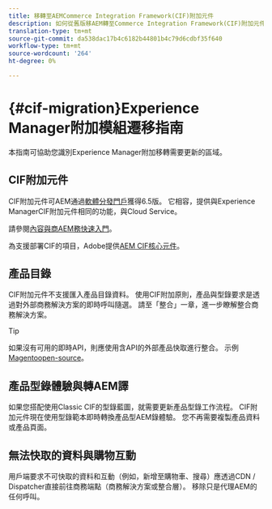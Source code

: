 ```yaml
---
title: 移轉至AEMCommerce Integration Framework(CIF)附加元件
description: 如何從舊版移AEM轉至Commerce Integration Framework(CIF)附加元件
translation-type: tm+mt
source-git-commit: da538dac17b4c6182b44801b4c79d6cdbf35f640
workflow-type: tm+mt
source-wordcount: '264'
ht-degree: 0%

---
```


# {#cif-migration}Experience Manager附加模組遷移指南

本指南可協助您識別Experience Manager附加移轉需要更新的區域。

## CIF附加元件

CIF附加元件可AEM通過[軟體分發門戶](https://experience.adobe.com/#/downloads/content/software-distribution/en/aem.html)獲得6.5版。 它相容，提供與Experience ManagerCIF附加元件相同的功能，與Cloud Service。

請參閱[內容與商AEM務快速入門](getting-started.md)。

為支援部署CIF的項目，Adobe提供[AEM CIF核心元件](https://github.com/adobe/aem-core-cif-components)。

## 產品目錄

CIF附加元件不支援匯入產品目錄資料。 使用CIF附加原則，產品與型錄要求是透過對外部商務解決方案的即時呼叫隨選。 請至「整合」一章，進一步瞭解整合商務解決方案。

>[!TIP]
>
>如果沒有可用的即時API，則應使用含API的外部產品快取進行整合。 示例[Magentoopen-source](https://magento.com/products/magento-open-source)。

## 產品型錄體驗與轉AEM譯

如果您搭配使用Classic CIF的型錄藍圖，就需要更新產品型錄工作流程。 CIF附加元件現在使用型錄範本即時轉換產品型AEM錄體驗。 您不再需要複製產品資料或產品頁面。

## 無法快取的資料與購物互動

用戶端要求不可快取的資料和互動（例如，新增至購物車、搜尋）應透過CDN / Dispatcher直接前往商務端點（商務解決方案或整合層）。 移除只是代理AEM的任何呼叫。
